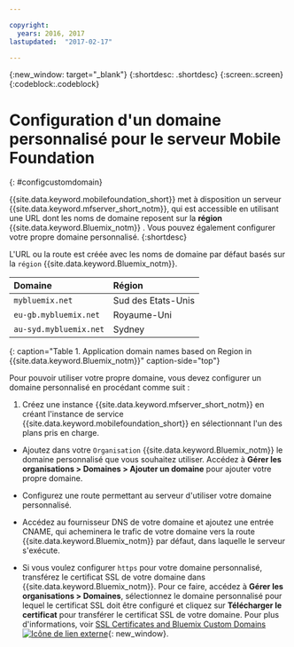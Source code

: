 ```yaml
---

copyright:
  years: 2016, 2017
lastupdated:  "2017-02-17"

---
```


{:new_window: target="_blank"}
{:shortdesc: .shortdesc}
{:screen:.screen}
{:codeblock:.codeblock}

# Configuration d'un domaine personnalisé pour le serveur Mobile Foundation
{: #configcustomdomain}

{{site.data.keyword.mobilefoundation_short}} met à disposition un serveur {{site.data.keyword.mfserver_short_notm}}, qui est<!--on {{site.data.keyword.containerlong}} as a container group. The container group will be mapped to--> accessible en utilisant une URL dont les noms de domaine reposent sur la **région** {{site.data.keyword.Bluemix_notm}} . Vous
pouvez également configurer votre propre domaine personnalisé.
{:shortdesc}

L'<!--container group is created with a-->URL ou la route est créée avec les noms de domaine par défaut basés sur la `région` {{site.data.keyword.Bluemix_notm}}.

  |Domaine |  Région  |    
  |:----- | :----- |    
  |`mybluemix.net` | Sud des Etats-Unis |    
  |`eu-gb.mybluemix.net` | Royaume-Uni  |
  |`au-syd.mybluemix.net` | Sydney  |      
  {: caption="Table 1. Application domain names based on Region in {{site.data.keyword.Bluemix_notm}}" caption-side="top"}

Pour pouvoir utiliser votre propre domaine, vous devez configurer un
domaine personnalisé en procédant comme suit :

1.	Créez une instance {{site.data.keyword.mfserver_short_notm}}
en créant l'instance de service
{{site.data.keyword.mobilefoundation_short}} en sélectionnant
l'un des plans pris en charge.

+ Ajoutez dans votre `Organisation`
{{site.data.keyword.Bluemix_notm}} le domaine personnalisé que vous
souhaitez utiliser. Accédez à **Gérer les organisations > Domaines >
Ajouter un domaine** pour ajouter votre propre domaine.

+ Configurez une route permettant au serveur <!--container group--> d'utiliser votre domaine personnalisé.

+ Accédez au fournisseur DNS de votre domaine et ajoutez une entrée CNAME, qui acheminera le trafic de votre domaine vers la route {{site.data.keyword.Bluemix_notm}} par défaut, dans laquelle le serveur <!--container group--> s'exécute.

+ Si vous voulez configurer `https` pour votre domaine
personnalisé, transférez le certificat SSL de votre domaine dans {{site.data.keyword.Bluemix_notm}}. Pour
ce faire, accédez à **Gérer les organisations > Domaines**,
sélectionnez le domaine personnalisé pour lequel le certificat SSL doit être
configuré et cliquez sur **Télécharger le certificat** pour
transférer le certificat SSL de votre domaine. Pour plus d'informations, voir [SSL Certificates and Bluemix Custom Domains ![Icône de lien externe](../../icons/launch-glyph.svg "Icône de lien externe")](https://developer.ibm.com/bluemix/2014/09/28/ssl-certificates-bluemix-custom-domains/){: new_window}.
